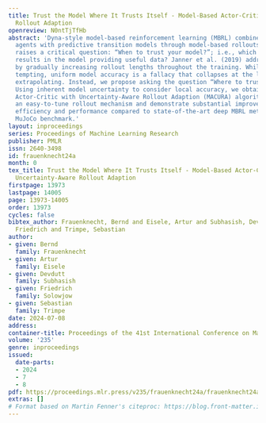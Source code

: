 ```yaml
---
title: Trust the Model Where It Trusts Itself - Model-Based Actor-Critic with Uncertainty-Aware
  Rollout Adaption
openreview: N0ntTjTfHb
abstract: 'Dyna-style model-based reinforcement learning (MBRL) combines model-free
  agents with predictive transition models through model-based rollouts. This combination
  raises a critical question: “When to trust your model?”; i.e., which rollout length
  results in the model providing useful data? Janner et al. (2019) address this question
  by gradually increasing rollout lengths throughout the training. While theoretically
  tempting, uniform model accuracy is a fallacy that collapses at the latest when
  extrapolating. Instead, we propose asking the question “Where to trust your model?”.
  Using inherent model uncertainty to consider local accuracy, we obtain the Model-Based
  Actor-Critic with Uncertainty-Aware Rollout Adaption (MACURA) algorithm. We propose
  an easy-to-tune rollout mechanism and demonstrate substantial improvements in data
  efficiency and performance compared to state-of-the-art deep MBRL methods on the
  MuJoCo benchmark.'
layout: inproceedings
series: Proceedings of Machine Learning Research
publisher: PMLR
issn: 2640-3498
id: frauenknecht24a
month: 0
tex_title: Trust the Model Where It Trusts Itself - Model-Based Actor-Critic with
  Uncertainty-Aware Rollout Adaption
firstpage: 13973
lastpage: 14005
page: 13973-14005
order: 13973
cycles: false
bibtex_author: Frauenknecht, Bernd and Eisele, Artur and Subhasish, Devdutt and Solowjow,
  Friedrich and Trimpe, Sebastian
author:
- given: Bernd
  family: Frauenknecht
- given: Artur
  family: Eisele
- given: Devdutt
  family: Subhasish
- given: Friedrich
  family: Solowjow
- given: Sebastian
  family: Trimpe
date: 2024-07-08
address:
container-title: Proceedings of the 41st International Conference on Machine Learning
volume: '235'
genre: inproceedings
issued:
  date-parts:
  - 2024
  - 7
  - 8
pdf: https://proceedings.mlr.press/v235/frauenknecht24a/frauenknecht24a.pdf
extras: []
# Format based on Martin Fenner's citeproc: https://blog.front-matter.io/posts/citeproc-yaml-for-bibliographies/
---
```

